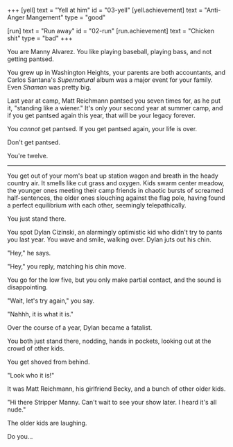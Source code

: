 +++
[yell]
  text = "Yell at him"
  id = "03-yell"
  [yell.achievement]
    text = "Anti-Anger Mangement"
    type = "good"

[run]
  text = "Run away"
  id = "02-run"
  [run.achievement]
    text = "Chicken shit"
    type = "bad"
+++

You are Manny Alvarez. You like playing baseball, playing bass, and not
getting pantsed.

You grew up in Washington Heights, your parents are both accountants,
and Carlos Santana's _Supernatural_ album was a major event for your
family. Even _Shaman_ was pretty big.

Last year at camp, Matt Reichmann pantsed you seven times for, as he put
it, "standing like a wiener." It's only your second year at summer camp,
and if you get pantsed again this year, that will be your legacy forever.

You *cannot* get pantsed. If you get pantsed again, your life is over.

Don't get pantsed.

You're twelve.

---

You get out of your mom's beat up station wagon and breath in the heady
country air. It smells like cut grass and oxygen. Kids swarm center
meadow, the younger ones meeting their camp friends in chaotic bursts
of screamed half-sentences, the older ones slouching against the flag
pole, having found a perfect equilibrium with each other, seemingly
telepathically.

You just stand there.

You spot Dylan Cizinski, an alarmingly optimistic kid who didn't try to
pants you last year. You wave and smile, walking over. Dylan juts out
his chin.

"Hey," he says.

"Hey," you reply, matching his chin move.

You go for the low five, but you only make partial contact, and the
sound is disappointing.

"Wait, let's try again," you say.

"Nahhh, it is what it is."

Over the course of a year, Dylan became a fatalist.

You both just stand there, nodding, hands in pockets, looking out at the
crowd of other kids.

You get shoved from behind.

"Look who it is!"

It was Matt Reichmann, his girlfriend Becky, and a bunch of other older
kids.

"Hi there Stripper Manny. Can't wait to see your show later. I heard
it's all nude."

The older kids are laughing.

Do you…
